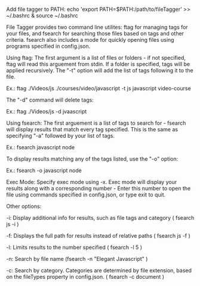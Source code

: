 Add file tagger to PATH: 
echo 'export PATH=$PATH:/path/to/fileTagger' >> ~/.bashrc & source ~/.bashrc

File Tagger provides two command line utilites: ftag for managing tags for your files, and fsearch for searching those files based on tags and other criteria. fsearch also includes a mode for quickly opening files using programs specified in config.json.



Using ftag: 
The first argument is a list of files or folders - if not specified, ftag will read this arguement from stdin. If a folder is specified, tags will be applied recursively.  The "-t" option will add the list of tags following it to the file. 

Ex.: ftag ./Videos/js ./courses/video/javascript -t js javascript video-course    

The "-d" command will delete tags: 

Ex.: ftag ./Videos/js -d jvaascript  


Using fsearch: 
The first arguement is a list of tags to search for - fsearch will display results that match every tag specified. This is the same as specifying "-a" followed by your list of tags. 

Ex.: fsearch javascript node

To display results matching any of the tags listed, use the "-o" option: 

Ex.: fsearch -o javascript node

Exec Mode: 
Specify exec mode using -x. Exec mode will display your results along with a corresponding number - Enter this number to open the file using commands specified in config.json, or type exit to quit.  

Other options: 

-i: Display additional info for results, such as file tags and category ( fsearch js -i )

-f: Displays the full path for results instead of relative paths ( fsearch js -f )

-l: Limits results to the number specified ( fsearch -l 5 )

-n: Search by file name (fsearch -n "Elegant Javascript" )

-c: Search by category. Categories are determined by file extension, based on the fileTypes property in config.json. ( fsearch -c document )

